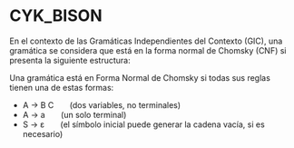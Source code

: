 # CYK_BISON

En el contexto de las Gramáticas Independientes del Contexto (GIC), una gramática se considera que está en la forma normal de Chomsky (CNF) si presenta la siguiente estructura:

Una gramática está en Forma Normal de Chomsky si todas sus reglas tienen una de estas formas:

- A → B C  (dos variables, no terminales)
- A → a  (un solo terminal)
- S → ε  (el símbolo inicial puede generar la cadena vacía, si es necesario)
